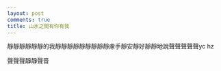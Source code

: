 ```yaml
---
layout: post
comments: true
title: 山水之間有你有我
---
```


靜靜靜靜靜靜的我靜靜靜靜靜靜靜靜靜慮手靜安靜好靜靜地說聲聲聲聲聲yc hz

聲聲聲靜靜聲音

